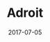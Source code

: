 ---
layout: project
title: "Adroit"
description: Fiction
img: 
category: 
date: 2017-07-05
client: 
published: yes
sidebar: A sci-fi short story about emotional intelligence
---